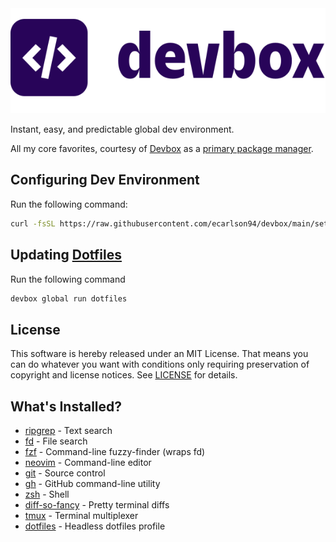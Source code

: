 <picture>
 <source media="(prefers-color-scheme: dark)" srcset="https://raw.githubusercontent.com/jetpack-io/devbox/main/docs/app/static/img/devbox_logo_dark.svg">
 <source media="(prefers-color-scheme: light)" srcset="https://raw.githubusercontent.com/jetpack-io/devbox/main/docs/app/static/img/devbox_logo_light.svg">
 <img alt="Devbox logo." src="https://raw.githubusercontent.com/jetpack-io/devbox/main/docs/app/static/img/devbox_logo_light.svg">
</picture>

Instant, easy, and predictable global dev environment.

All my core favorites, courtesy of [Devbox](https://github.com/jetpack-io/devbox) as a [primary package manager](https://www.jetpack.io/devbox/docs/devbox_global/).

## Configuring Dev Environment

Run the following command:

```bash
curl -fsSL https://raw.githubusercontent.com/ecarlson94/devbox/main/setup.sh | bash
```

## Updating [Dotfiles](https://github.com/ecarlson94/dotfiles)

Run the following command

```bash
devbox global run dotfiles
```

## License

This software is hereby released under an MIT License. That means you can do whatever you want with conditions only requiring preservation of copyright and license notices.
See [LICENSE](./LICENSE) for details.

## What's Installed?

- [ripgrep](https://github.com/BurntSushi/ripgrep) - Text search
- [fd](https://github.com/sharkdp/fd) - File search
- [fzf](https://github.com/junegunn/fzf) - Command-line fuzzy-finder (wraps fd)
- [neovim](https://github.com/neovim/neovim) - Command-line editor
- [git](https://git-scm.com/) - Source control
- [gh](https://github.com/cli/cli) - GitHub command-line utility
- [zsh](https://www.zsh.org/) - Shell
- [diff-so-fancy](https://github.com/so-fancy/diff-so-fancy) - Pretty terminal diffs
- [tmux](https://github.com/tmux/tmux/wiki) - Terminal multiplexer
- [dotfiles](https://github.com/ecarlson94/dotfiles) - Headless dotfiles profile

